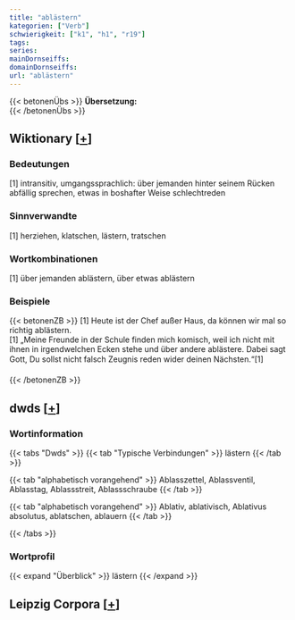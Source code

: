 ```yaml
---
title: "ablästern"
kategorien: ["Verb"]
schwierigkeit: ["k1", "h1", "r19"]
tags:
series:
mainDornseiffs:
domainDornseiffs:
url: "ablästern"
---
```


{{< betonenÜbs >}}
**Übersetzung:**  
{{< /betonenÜbs >}}

## Wiktionary [[+](https://de.wiktionary.org/wiki/ablästern)]

### Bedeutungen
[1] intransitiv, umgangssprachlich: über jemanden hinter seinem Rücken abfällig sprechen, etwas in boshafter Weise schlechtreden  

### Sinnverwandte
[1] herziehen, klatschen, lästern, tratschen  

### Wortkombinationen
[1] über jemanden ablästern, über etwas ablästern  

### Beispiele
{{< betonenZB >}}
[1] Heute ist der Chef außer Haus, da können wir mal so richtig ablästern.  
[1] „Meine Freunde in der Schule finden mich komisch, weil ich nicht mit ihnen in irgendwelchen Ecken stehe und über andere ablästere. Dabei sagt Gott, Du sollst nicht falsch Zeugnis reden wider deinen Nächsten.“[1]  

{{< /betonenZB >}}


## dwds [[+](https://www.dwds.de/wb/ablästern)]

### Wortinformation
{{< tabs "Dwds" >}}
{{< tab "Typische Verbindungen" >}}
lästern
{{< /tab >}}

{{< tab "alphabetisch vorangehend" >}}
Ablasszettel, Ablassventil, Ablasstag, Ablassstreit, Ablassschraube
{{< /tab >}}

{{< tab "alphabetisch vorangehend" >}}
Ablativ, ablativisch, Ablativus absolutus, ablatschen, ablauern
{{< /tab >}}

{{< /tabs >}}

### Wortprofil
{{< expand "Überblick" >}} lästern {{< /expand >}}

## Leipzig Corpora [[+](https://corpora.uni-leipzig.de/en/res?word=ablästern&corpusId=deu_newscrawl-public_2018)]


